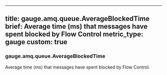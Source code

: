 
---
title: gauge.amq.queue.AverageBlockedTime
brief: Average time (ms) that messages have spent blocked by Flow Control
metric_type: gauge
custom: true
---
### gauge.amq.queue.AverageBlockedTime

Average time (ms) that messages have spent blocked by Flow Control.
